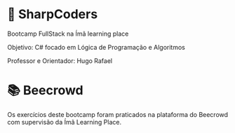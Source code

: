 # 🚀 SharpCoders

Bootcamp FullStack na Ímã learning place 

Objetivo: C# focado em Lógica de Programação e Algoritmos

Professor e Orientador: Hugo Rafael

# 📚 Beecrowd

Os exercícios deste bootcamp foram praticados na plataforma do Beecrowd com supervisão da Ímã Learning Place.
